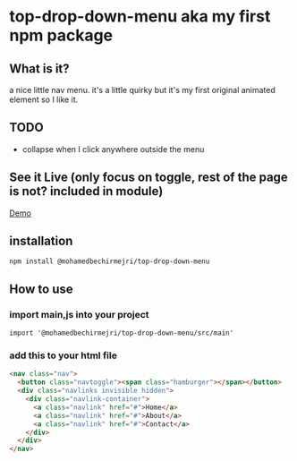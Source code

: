 # top-drop-down-menu aka my first npm package

## What is it?

a nice little nav menu. it's a little quirky but it's my first original animated element so I like it.

## TODO

- collapse when I click anywhere outside the menu

## See it Live (only focus on toggle, rest of the page is not? included in module)

[Demo](https://mohamedbechirmejri.github.io/top-drop-down-menu/)

## installation

`npm install @mohamedbechirmejri/top-drop-down-menu`

## How to use

### import main,js into your project

`import '@mohamedbechirmejri/top-drop-down-menu/src/main'`

### add this to your html file

```html
<nav class="nav">
  <button class="navtoggle"><span class="hamburger"></span></button>
  <div class="navlinks invisible hidden">
    <div class="navlink-container">
      <a class="navlink" href="#">Home</a>
      <a class="navlink" href="#">About</a>
      <a class="navlink" href="#">Contact</a>
    </div>
  </div>
</nav>
```
